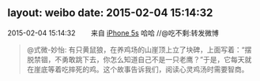layout: weibo
date: 2015-02-04 15:14:32
---
2015-02-04 15:14:32  &nbsp;&nbsp;&nbsp;&nbsp;&nbsp;&nbsp; 来自 <a href="sinaweibo://customweibosource" rel="nofollow">iPhone 5s</a>
哈哈 //@吃不剩:转发微博
>  @式微-妙怡: 有只黄鼠狼，在养鸡场的山崖顶上立了块碑，上面写着：“摆脱禁锢，不勇敢跳下去，你怎么知道自己不是一只老鹰？”于是，它每天就在崖底等着吃摔死的鸡。这个故事告诉我们，阅读心灵鸡汤时需要智商。 ​​​
